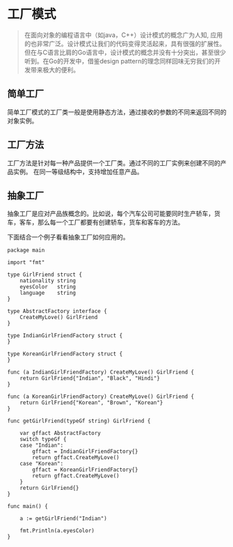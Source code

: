 # 工厂模式
> 在面向对象的编程语言中（如java，C++）设计模式的概念广为人知, 应用的也非常广泛。设计模式让我们的代码变得灵活起来，具有很强的扩展性。但在与C语言比肩的Go语言中，设计模式的概念并没有十分突出，甚至很少听到。在Go的开发中，借鉴design pattern的理念同样回味无穷我们的开发带来极大的便利。

## 简单工厂
简单工厂模式的工厂类一般是使用静态方法，通过接收的参数的不同来返回不同的对象实例。

## 工厂方法
工厂方法是针对每一种产品提供一个工厂类。通过不同的工厂实例来创建不同的产品实例。
在同一等级结构中，支持增加任意产品。

## 抽象工厂
抽象工厂是应对产品族概念的。比如说，每个汽车公司可能要同时生产轿车，货车，客车，那么每一个工厂都要有创建轿车，货车和客车的方法。

下面结合一个例子看看抽象工厂如何应用的。

```
package main

import "fmt"

type GirlFriend struct {
    nationality string
    eyesColor   string
    language    string
}

type AbstractFactory interface {
    CreateMyLove() GirlFriend
}

type IndianGirlFriendFactory struct {
}

type KoreanGirlFriendFactory struct {
}

func (a IndianGirlFriendFactory) CreateMyLove() GirlFriend {
    return GirlFriend{"Indian", "Black", "Hindi"}
}

func (a KoreanGirlFriendFactory) CreateMyLove() GirlFriend {
    return GirlFriend{"Korean", "Brown", "Korean"}
}

func getGirlFriend(typeGf string) GirlFriend {

    var gffact AbstractFactory
    switch typeGf {
    case "Indian":
        gffact = IndianGirlFriendFactory{}
        return gffact.CreateMyLove()
    case "Korean":
        gffact = KoreanGirlFriendFactory{}
        return gffact.CreateMyLove()
    }
    return GirlFriend{}
}

func main() {

    a := getGirlFriend("Indian")

    fmt.Println(a.eyesColor)
}
```